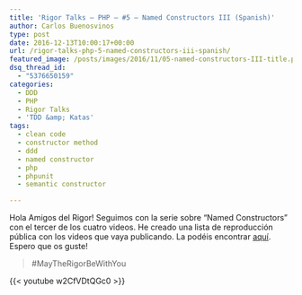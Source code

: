 ```yaml
---
title: 'Rigor Talks – PHP – #5 – Named Constructors III (Spanish)'
author: Carlos Buenosvinos
type: post
date: 2016-12-13T10:00:17+00:00
url: /rigor-talks-php-5-named-constructors-iii-spanish/
featured_image: /posts/images/2016/11/05-named-constructors-III-title.png
dsq_thread_id:
  - "5376650159"
categories:
  - DDD
  - PHP
  - Rigor Talks
  - 'TDD &amp; Katas'
tags:
  - clean code
  - constructor method
  - ddd
  - named constructor
  - php
  - phpunit
  - semantic constructor

---
```

Hola Amigos del Rigor! Seguimos con la serie sobre &#8220;Named Constructors&#8221; con el tercer de los cuatro videos. He creado una lista de reproducción pública con los videos que vaya publicando. La podéis encontrar <a href="https://www.youtube.com/playlist?list=PLfgj7DYkKH3Cd8bdu5SIHGYXh_bPV2idP" target="_blank">aquí</a>. Espero que os guste!

> #MayTheRigorBeWithYou

<!--more-->

{{< youtube w2CfVDtQGc0 >}}


